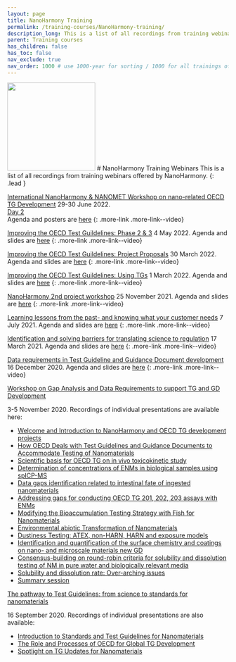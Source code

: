 ```yaml
---
layout: page
title: NanoHarmony Training
permalink: /training-courses/NanoHarmony-training/
description_long: This is a list of all recordings from training webinars offered by NanoHarmony
parent: Training courses
has_children: false
has_toc: false
nav_exclude: true
nav_order: 1000 # use 1000-year for sorting / 1000 for all trainings offered by a project
---
```


<img src="{{ site.baseurl }}/images/logos/nanoharmony.webp" width="200" class="image--right" />
# NanoHarmony Training Webinars
This is a list of all recordings from training webinars offered by NanoHarmony.
{: .lead }

[International NanoHarmony & NANOMET Workshop on nano-related OECD TG Development](https://video.oecd.org/ae683012a90ecc1467340e6a0a9b39cd/or/International-NanoHarmony-NANOMET-Workshop-on-nano-related-OECD-Test-Guideline-Development.html)
29-30 June 2022. <br>
[Day 2](https://video.oecd.org/b25febdd6a8bc50caad791509cdc941a/or/International-NanoHarmony-NANOMET-Workshop-on-nano-related-OECD-Test-Guideline-Development.html)<br>
Agenda and posters are [here](https://nanoharmony.eu/2022/06/20/international-nanoharmony-nanomet-workshop-on-nano-related-oecd-tg-development/)
{: .more-link .more-link--video}



[Improving the OECD Test Guildelines: Phase 2 & 3](https://www.youtube.com/watch?v=Bw6wyhfxbsg)
4 May 2022. Agenda and slides are [here](https://nanoharmony.eu/2022/05/04/nanoharmony-holds-another-webinar-in-the-improving-the-oecd-test-guidelines-process-series-dedicated-to-phases-2-and-3-technical-development-and-commenting-and-approval/)
{: .more-link .more-link--video}

[Improving the OECD Test Guildelines: Project Proposals](https://www.youtube.com/watch?v=cE4YFsZ4Kew)
30 March 2022. Agenda and slides are [here](https://nanoharmony.eu/2022/03/31/nanoharmony-improving-the-oecd-test-guidelines-process-project-proposals/)
{: .more-link .more-link--video}


[Improving the OECD Test Guildelines: Using TGs](https://www.youtube.com/watch?v=8G36jsjs9oM)
1 March 2022. Agenda and slides are [here](https://nanoharmony.eu/2022/03/02/nanoharmy-holds-succesful-webinar-on-improving-the-oecd-test-guildelines-using-tgs/)
{: .more-link .more-link--video}

[NanoHarmony 2nd project workshop](https://www.youtube.com/playlist?list=PLl8XHGDKVfG7nS8rtReyFazLS_05rOOdC)
25 November 2021. Agenda and slides are [here](https://nanoharmony.eu/2021/11/30/nanoharmony-holds-its-second-project-workshop/)
{: .more-link .more-link--video}

[Learning lessons from the past- and knowing what your customer needs](https://www.youtube.com/watch?v=UAO55z4s6kY)
7 July 2021. Agenda and slides are [here](https://nanoharmony.eu/2021/07/07/learning-lessons-from-the-past-and-knowing-what-your-customer-needs/)
{: .more-link .more-link--video}

[Identification and solving barriers for translating science to regulation](https://www.youtube.com/watch?v=PVtjfWrVAac)
17 March 2021. Agenda and slides are [here](https://nanoharmony.eu/2021/03/17/nanoharmony-holds-webinar-on-identification-and-solving-barriers-for-translating-science-to-regulation/)
{: .more-link .more-link--video}

[Data requirements in Test Guideline and Guidance Document development](https://www.youtube.com/watch?v=Kqu5GcXYMBQ)
16 December 2020. Agenda and slides are [here](https://nanoharmony.eu/2020/12/17/nanoharmony-holds-webinar-on-data-requirements-in-test-guideline-and-guidance-document-development/)
{: .more-link .more-link--video}

<div class="more-link more-link--webpages">
<a href="https://nanoharmony.eu/2020/11/09/workshop-on-gap-analysis-and-data-requirements-to-support-tg-and-gd-development/">
Workshop on Gap Analysis and Data Requirements to support TG and GD Development</a>
<p>3-5 November 2020. Recordings of individual presentations are available here:</p>
<ul>
    <li><a href="https://www.youtube.com/watch?v=0vEi3TP1MQE">Welcome and Introduction to NanoHarmony and OECD TG development projects</a></li>
    <li><a href="https://www.youtube.com/watch?v=wethX3BHYXU">How OECD Deals with Test Guidelines and Guidance Documents to Accommodate Testing of Nanomaterials</a></li>
    <li><a href="https://www.youtube.com/watch?v=F4lbpon64zQ">Scientific basis for OECD TG on in vivo toxicokinetic study</a></li>
    <li><a href="https://www.youtube.com/watch?v=jiMCzLIAkBc">Determination of concentrations of ENMs in biological samples using spICP-MS</a></li>
    <li><a href="https://www.youtube.com/watch?v=M9mfAdW6uSE">Data gaps identification related to intestinal fate of ingested nanomaterials</a></li>
    <li><a href="https://www.youtube.com/watch?v=e-T_i-Y9ZRg">Addressing gaps for conducting OECD TG 201, 202, 203 assays with ENMs</a></li>
    <li><a href="https://www.youtube.com/watch?v=ope3uvKBl5w">Modifying the Bioaccumulation Testing Strategy with Fish for Nanomaterials</a></li>
    <li><a href="https://www.youtube.com/watch?v=L8IoJjUjrD0">Environmental abiotic Transformation of Nanomaterials</a></li>
    <li><a href="https://www.youtube.com/watch?v=0q5liU4bCxM">Dustiness Testing: ATEX, non-HARN, HARN and exposure models</a></li>
    <li><a href="https://www.youtube.com/watch?v=QFpbY7n880o">Identification and quantification of the surface chemistry and coatings on nano- and microscale materials new GD</a></li>
    <li><a href="https://www.youtube.com/watch?v=5l8VbLZ9go8">Consensus-building on round-robin criteria for solubility and dissolution testing of NM in pure water and biologically relevant media</a></li>
    <li><a href="https://www.youtube.com/watch?v=eyROfxKswpU">Solubility and dissolution rate: Over-arching issues</a></li>
    <li><a href="https://www.youtube.com/watch?v=ZGwurrEYCSc">Summary session</a></li>
</ul>
</div>

<div class="more-link more-link--webpages">
<a href="https://www.youtube.com/watch?v=KAmMcpwtqa4">The pathway to Test Guidelines: from science to standards for nanomaterials</a>
<p>16 September 2020. Recordings of individual presentations are also available:</p>
<ul>
    <li><a href="https://www.youtube.com/watch?v=c-SucdYU4GU">Introduction to Standards and Test Guidelines for Nanomaterials</a>
    <li><a href="https://www.youtube.com/watch?v=VZTQ4CQXxeI">The Role and Processes of OECD for Global TG Development</a>
    <li><a href="https://www.youtube.com/watch?v=5LeMfAMDr8o">Spotlight on TG Updates for Nanomaterials</a>
</ul>
</div>

